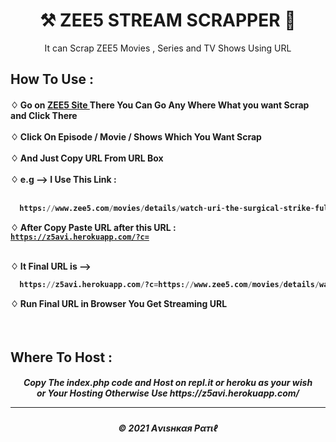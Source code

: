 <h1 align="center"> ⚒ ZEE5 STREAM SCRAPPER 🔐 </h1>

<p align="center"> It can Scrap ZEE5 Movies , Series and TV Shows Using URL</p>

<h2> How To Use : </h2>

<h4>
♢ Go on <a href="https://www.zee5.com/">ZEE5 Site </a> There You Can Go Any Where What you want Scrap and Click There <br><br>
♢ Click On Episode / Movie / Shows Which You Want Scrap <br><br>
♢ And Just Copy URL From URL Box <br><br>
♢ e.g --> I Use This Link :<br><br>
  
```py
  https://www.zee5.com/movies/details/watch-uri-the-surgical-strike-full-movie-online/0-0-33204
```
 
♢ After Copy Paste URL after this URL : <br><code>https://z5avi.herokuapp.com/?c=</code> 
  <br><br>
  
♢ It Final URL is --> 
  
```py
  https://z5avi.herokuapp.com/?c=https://www.zee5.com/movies/details/watch-uri-the-surgical-strike-full-movie-online/0-0-33204
```
♢ Run Final URL in Browser You Get Streaming URL <br>
</h4>
<br>



<h2> Where To Host : </h2>

<h5 align="center"> Copy The index.php code and Host on repl.it or heroku as your wish <br> or Your Hosting Otherwise Use https://z5avi.herokuapp.com/
<br>
  
---
<h5 align='center'>© 2021 Aνιѕнкαя Pαтιℓ</h5>

